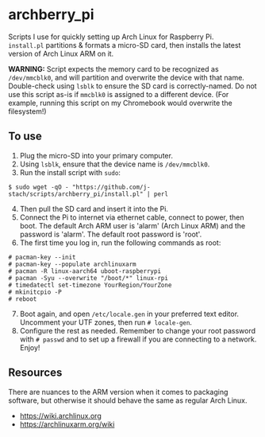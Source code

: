 
# archberry_pi
Scripts I use for quickly setting up Arch Linux for Raspberry Pi. <br>
`install.pl` partitions & formats a micro-SD card, 
then installs the latest version of Arch Linux ARM on it. <br>

**WARNING:** Script expects the memory card to be recognized as `/dev/mmcblk0`,
and will partition and overwrite the device with that name.
Double-check using `lsblk` to ensure the SD card is correctly-named. 
Do not use this script as-is if `mmcblk0` is assigned to a different device. 
(For example, running this script on my Chromebook would overwrite the filesystem!) <br>


## To use
1. Plug the micro-SD into your primary computer. 
2. Using `lsblk`, ensure that the device name is `/dev/mmcblk0`.
3. Run the install script with `sudo`: 
```
$ sudo wget -qO - "https://github.com/j-stach/scripts/archberry_pi/install.pl" | perl
```
4. Then pull the SD card and insert it into the Pi.
5. Connect the Pi to internet via ethernet cable, connect to power, then boot. 
The default Arch ARM user is 'alarm' (Arch Linux ARM) and the password is 'alarm'.
The default root password is 'root'.
6. The first time you log in, run the following commands as root:
```
# pacman-key --init
# pacman-key --populate archlinuxarm
# pacman -R linux-aarch64 uboot-raspberrypi
# pacman -Syu --overwrite "/boot/*" linux-rpi
# timedatectl set-timezone YourRegion/YourZone
# mkinitcpio -P
# reboot
```
7. Boot again, and open `/etc/locale.gen` in your preferred text editor. 
Uncomment your UTF zones, then run `# locale-gen`.
8. Configure the rest as needed. Remember to change your root password with `# passwd` 
and to set up a firewall if you are connecting to a network. Enjoy!

## Resources
There are nuances to the ARM version when it comes to packaging software, 
but otherwise it should behave the same as regular Arch Linux. <br>
- https://wiki.archlinux.org
- https://archlinuxarm.org/wiki







